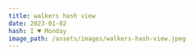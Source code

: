 ```yaml
---
title: walkers hash view
date: 2023-01-02
hash: I ♥ Monday
image_path: /assets/images/walkers-hash-view.jpeg
---
```

